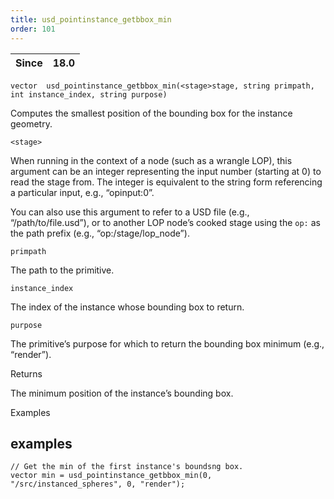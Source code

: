 ```yaml
---
title: usd_pointinstance_getbbox_min
order: 101
---
```

| Since | 18.0 |
| --- | --- |

`vector  usd_pointinstance_getbbox_min(<stage>stage, string primpath, int instance_index, string purpose)`

Computes the smallest position of the bounding box for the instance geometry.

`<stage>`

When running in the context of a node (such as a wrangle LOP), this argument can be an integer representing the input number (starting at 0) to read the stage from. The integer is equivalent to the string form referencing a particular input, e.g., “opinput:0”.

You can also use this argument to refer to a USD file (e.g., “/path/to/file.usd”), or to another LOP node’s cooked stage using the `op:` as the path prefix (e.g., “op:/stage/lop_node”).

`primpath`

The path to the primitive.

`instance_index`

The index of the instance whose bounding box to return.

`purpose`

The primitive’s purpose for which to return the bounding box minimum (e.g., “render”).

Returns

The minimum position of the instance’s bounding box.

Examples

## examples

```vex
// Get the min of the first instance's boundsng box.
vector min = usd_pointinstance_getbbox_min(0, "/src/instanced_spheres", 0, "render");

```
